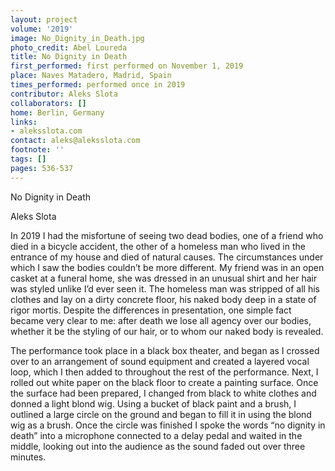 ```yaml
---
layout: project
volume: '2019'
image: No_Dignity_in_Death.jpg
photo_credit: Abel Loureda
title: No Dignity in Death
first_performed: first performed on November 1, 2019
place: Naves Matadero, Madrid, Spain
times_performed: performed once in 2019
contributor: Aleks Slota
collaborators: []
home: Berlin, Germany
links:
- aleksslota.com
contact: aleks@aleksslota.com
footnote: ''
tags: []
pages: 536-537
---
```



No Dignity in Death

Aleks Slota

In 2019 I had the misfortune of seeing two dead bodies, one of a friend who died in a bicycle accident, the other of a homeless man who lived in the entrance of my house and died of natural causes. The circumstances under which I saw the bodies couldn’t be more different. My friend was in an open casket at a funeral home, she was dressed in an unusual shirt and her hair was styled unlike I’d ever seen it. The homeless man was stripped of all his clothes and lay on a dirty concrete floor, his naked body deep in a state of rigor mortis. Despite the differences in presentation, one simple fact became very clear to me: after death we lose all agency over our bodies, whether it be the styling of our hair, or to whom our naked body is revealed.

The performance took place in a black box theater, and began as I crossed over to an arrangement of sound equipment and created a layered vocal loop, which I then added to throughout the rest of the performance. Next, I rolled out white paper on the black floor to create a painting surface. Once the surface had been prepared, I changed from black to white clothes and donned a light blond wig. Using a bucket of black paint and a brush, I outlined a large circle on the ground and began to fill it in using the blond wig as a brush. Once the circle was finished I spoke the words “no dignity in death” into a microphone connected to a delay pedal and waited in the middle, looking out into the audience as the sound faded out over three minutes.

